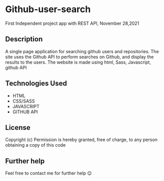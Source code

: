 # Github-user-search  

 First Independent project app with REST API, November 28,2021

## Description  
A single page application for searching github users and repositories. The site uses the Github API to perform searches on Github, and display the results to the users.
The website is made using html, Sass, Javascript, github API  

## Technologies Used  

* HTML
* CSS/SASS
* JAVASCRIPT
* GITHUB API  

## License  
Copyright (c) Permission is hereby granted, free of charge, to any person obtaining a copy of this code  

## Further help  
Feel free to contact me for further help 😉  
